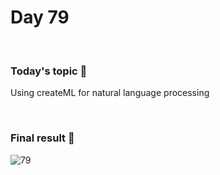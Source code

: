 # Day 79

&nbsp;

### Today's topic 🎯
Using createML for natural language processing

&nbsp;

### Final result 🎉
![79](https://user-images.githubusercontent.com/110282927/194242370-ada8e984-ff06-45d4-9252-4ff299a20ca7.png)